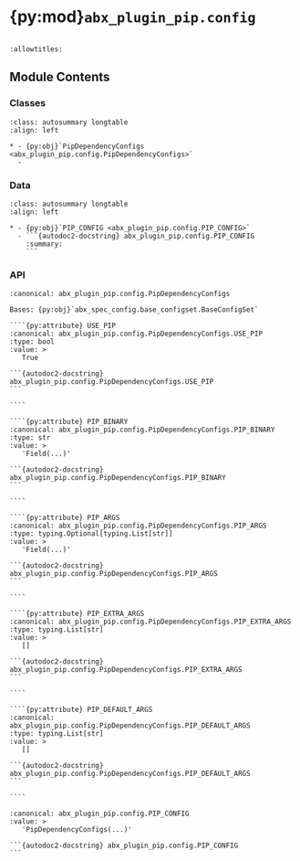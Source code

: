 # {py:mod}`abx_plugin_pip.config`

```{py:module} abx_plugin_pip.config
```

```{autodoc2-docstring} abx_plugin_pip.config
:allowtitles:
```

## Module Contents

### Classes

````{list-table}
:class: autosummary longtable
:align: left

* - {py:obj}`PipDependencyConfigs <abx_plugin_pip.config.PipDependencyConfigs>`
  -
````

### Data

````{list-table}
:class: autosummary longtable
:align: left

* - {py:obj}`PIP_CONFIG <abx_plugin_pip.config.PIP_CONFIG>`
  - ```{autodoc2-docstring} abx_plugin_pip.config.PIP_CONFIG
    :summary:
    ```
````

### API

`````{py:class} PipDependencyConfigs(_case_sensitive: bool | None = None, _nested_model_default_partial_update: bool | None = None, _env_prefix: str | None = None, _env_file: pydantic_settings.sources.DotenvType | None = ENV_FILE_SENTINEL, _env_file_encoding: str | None = None, _env_ignore_empty: bool | None = None, _env_nested_delimiter: str | None = None, _env_parse_none_str: str | None = None, _env_parse_enums: bool | None = None, _cli_prog_name: str | None = None, _cli_parse_args: bool | list[str] | tuple[str, ...] | None = None, _cli_settings_source: pydantic_settings.sources.CliSettingsSource[typing.Any] | None = None, _cli_parse_none_str: str | None = None, _cli_hide_none_type: bool | None = None, _cli_avoid_json: bool | None = None, _cli_enforce_required: bool | None = None, _cli_use_class_docs_for_groups: bool | None = None, _cli_exit_on_error: bool | None = None, _cli_prefix: str | None = None, _cli_flag_prefix_char: str | None = None, _cli_implicit_flags: bool | None = None, _cli_ignore_unknown_args: bool | None = None, _secrets_dir: pydantic_settings.sources.PathType | None = None, **values: typing.Any)
:canonical: abx_plugin_pip.config.PipDependencyConfigs

Bases: {py:obj}`abx_spec_config.base_configset.BaseConfigSet`

````{py:attribute} USE_PIP
:canonical: abx_plugin_pip.config.PipDependencyConfigs.USE_PIP
:type: bool
:value: >
   True

```{autodoc2-docstring} abx_plugin_pip.config.PipDependencyConfigs.USE_PIP
```

````

````{py:attribute} PIP_BINARY
:canonical: abx_plugin_pip.config.PipDependencyConfigs.PIP_BINARY
:type: str
:value: >
   'Field(...)'

```{autodoc2-docstring} abx_plugin_pip.config.PipDependencyConfigs.PIP_BINARY
```

````

````{py:attribute} PIP_ARGS
:canonical: abx_plugin_pip.config.PipDependencyConfigs.PIP_ARGS
:type: typing.Optional[typing.List[str]]
:value: >
   'Field(...)'

```{autodoc2-docstring} abx_plugin_pip.config.PipDependencyConfigs.PIP_ARGS
```

````

````{py:attribute} PIP_EXTRA_ARGS
:canonical: abx_plugin_pip.config.PipDependencyConfigs.PIP_EXTRA_ARGS
:type: typing.List[str]
:value: >
   []

```{autodoc2-docstring} abx_plugin_pip.config.PipDependencyConfigs.PIP_EXTRA_ARGS
```

````

````{py:attribute} PIP_DEFAULT_ARGS
:canonical: abx_plugin_pip.config.PipDependencyConfigs.PIP_DEFAULT_ARGS
:type: typing.List[str]
:value: >
   []

```{autodoc2-docstring} abx_plugin_pip.config.PipDependencyConfigs.PIP_DEFAULT_ARGS
```

````

`````

````{py:data} PIP_CONFIG
:canonical: abx_plugin_pip.config.PIP_CONFIG
:value: >
   'PipDependencyConfigs(...)'

```{autodoc2-docstring} abx_plugin_pip.config.PIP_CONFIG
```

````
